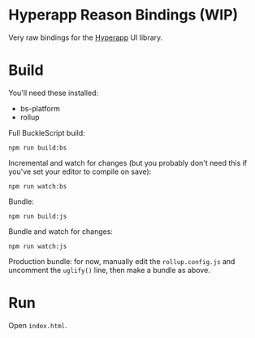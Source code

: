 # Hyperapp Reason Bindings (WIP)

Very raw bindings for the
[Hyperapp](https://github.com/hyperapp/hyperapp) UI library.

# Build

You'll need these installed:

- bs-platform
- rollup

Full BuckleScript build:

    npm run build:bs

Incremental and watch for changes (but you probably don't need this if
you've set your editor to compile on save):

    npm run watch:bs

Bundle:

    npm run build:js

Bundle and watch for changes:

    npm run watch:js

Production bundle: for now, manually edit the `rollup.config.js` and
uncomment the `uglify()` line, then make a bundle as above.

# Run

Open `index.html`.
